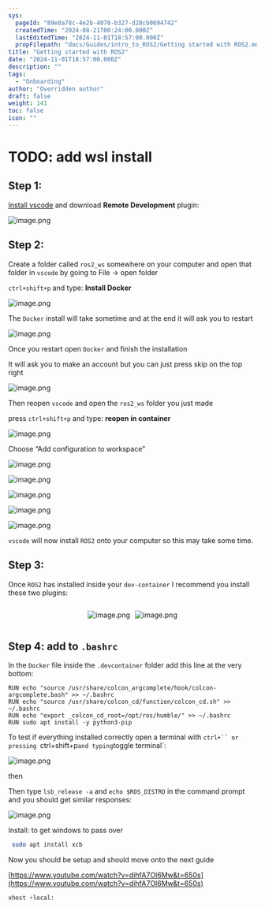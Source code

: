 ```yaml
---
sys:
  pageId: "89e0a78c-4e2b-4070-b327-d28cb0694742"
  createdTime: "2024-08-21T00:24:00.000Z"
  lastEditedTime: "2024-11-01T18:57:00.000Z"
  propFilepath: "docs/Guides/intro_to_ROS2/Getting started with ROS2.md"
title: "Getting started with ROS2"
date: "2024-11-01T18:57:00.000Z"
description: ""
tags:
  - "Onboarding"
author: "Overridden author"
draft: false
weight: 141
toc: false
icon: ""
---
```


# TODO: add wsl install

## Step 1:

[Install vscode](https://code.visualstudio.com/download) and download **Remote Development** plugin:

![image.png](https://prod-files-secure.s3.us-west-2.amazonaws.com/d518164a-d88e-44d1-a4ee-3adb3bd8bce0/efb52993-1881-4a40-b95e-6f020334f022/image.png?X-Amz-Algorithm=AWS4-HMAC-SHA256&X-Amz-Content-Sha256=UNSIGNED-PAYLOAD&X-Amz-Credential=ASIAZI2LB466YV7DNDK4%2F20250426%2Fus-west-2%2Fs3%2Faws4_request&X-Amz-Date=20250426T021814Z&X-Amz-Expires=3600&X-Amz-Security-Token=IQoJb3JpZ2luX2VjEKL%2F%2F%2F%2F%2F%2F%2F%2F%2F%2FwEaCXVzLXdlc3QtMiJHMEUCIQDicqvb1EQgHBB5Ncmbt7JfbbOiKVXyC5f4D97%2FpH6GugIgNuqUQ%2Bag0tJOO3QqPMlgl47c08QdGh%2BFm1lRA1Uod4wq%2FwMIOxAAGgw2Mzc0MjMxODM4MDUiDLfSyebStmhU7Hz7LCrcA5%2FxJkrIMojc8zs7kDFmPJn8CZY84o%2B6o%2BXyyoAV0l9vfqoKYNrcFsH9PaWV5K1dnXmBQk0RINturKJyA%2FMpPeKvv5H2sXeGuwCpZXltdTXlhHA5pNHK3CmqlzhWYv7a%2BSyWgujIHo9UhQP5vRD1C8jbJiaKMjQ%2BFa4HUAWp2oRxP3HiC5dx%2BmQ2bCR1fsVhVVgNRZjE0FkxR0ymCpjZodyJl0eIEsa0ElvwFlM95LY2EbGBiwqc8OV8um59nYOM0XTOd1aHruDDYhlegaec5Npb8qSt2DI2McvSZG7lgeJXpvFWiulO4DGs1OzFMr0dcsGpwbINSbEqc7p4z5i1O0wNwyueZXqdN85Dj9eEG%2Fi1mdaHhx8ISHbuXTRFXpWx5Br6n9QI8qnwNUmrCOGcrWhKOQmxIh3yaU7llbc5grfk3fYbn%2FzmTEpLKefoQvyOUx0dHQ2dPsUBK3yHRnusEUoGfyJDtJZhSXIjWZnPeNam7U4E2KkE2yEf5JMWhxdt%2Fd%2BCmGc8sSsEPDTsQv56fOSFFj0cMK0aKUaAmpM3GMB6tbihxgQFFlin05FEENj9UBBmoVOoMHFrF3ftnt%2BhMIHGQscaJbUROrr4EN3fdYBumHul1D8VxUU5grubMPrzsMAGOqUB6QIy5LMUst4fdqDbyIEbw7A64SBeWBfGQxXiX6Wezp0Y7UiFrer3hBgCvHGZyYyYmWeiECBGnwORZ7HsGBhMUGJM0lmpssmCQ1xhHBYu%2FHQub5sWVYAe1DEC6DDh6ijutrLN0vBlru%2BqdkPU6FI4HOafx%2BHuxndneXKklvUYGlGavfsb7dt8Tf67rpzv72rIWxLDOV6jmahbPDNN%2BJvVAi8kOrdR&X-Amz-Signature=d5a5a8a780f3003a0879cc7a26e06bd59422976e6a47b0e6cda913eb2b02f13b&X-Amz-SignedHeaders=host&x-id=GetObject)

## Step 2:

Create a folder called `ros2_ws` somewhere on your computer and open that folder in `vscode` by going to File → open folder 

`ctrl+shift+p` and type: **Install Docker**

![image.png](https://prod-files-secure.s3.us-west-2.amazonaws.com/d518164a-d88e-44d1-a4ee-3adb3bd8bce0/2269dc0e-1cd5-47ff-bceb-c04ad9b2eab0/image.png?X-Amz-Algorithm=AWS4-HMAC-SHA256&X-Amz-Content-Sha256=UNSIGNED-PAYLOAD&X-Amz-Credential=ASIAZI2LB466YV7DNDK4%2F20250426%2Fus-west-2%2Fs3%2Faws4_request&X-Amz-Date=20250426T021814Z&X-Amz-Expires=3600&X-Amz-Security-Token=IQoJb3JpZ2luX2VjEKL%2F%2F%2F%2F%2F%2F%2F%2F%2F%2FwEaCXVzLXdlc3QtMiJHMEUCIQDicqvb1EQgHBB5Ncmbt7JfbbOiKVXyC5f4D97%2FpH6GugIgNuqUQ%2Bag0tJOO3QqPMlgl47c08QdGh%2BFm1lRA1Uod4wq%2FwMIOxAAGgw2Mzc0MjMxODM4MDUiDLfSyebStmhU7Hz7LCrcA5%2FxJkrIMojc8zs7kDFmPJn8CZY84o%2B6o%2BXyyoAV0l9vfqoKYNrcFsH9PaWV5K1dnXmBQk0RINturKJyA%2FMpPeKvv5H2sXeGuwCpZXltdTXlhHA5pNHK3CmqlzhWYv7a%2BSyWgujIHo9UhQP5vRD1C8jbJiaKMjQ%2BFa4HUAWp2oRxP3HiC5dx%2BmQ2bCR1fsVhVVgNRZjE0FkxR0ymCpjZodyJl0eIEsa0ElvwFlM95LY2EbGBiwqc8OV8um59nYOM0XTOd1aHruDDYhlegaec5Npb8qSt2DI2McvSZG7lgeJXpvFWiulO4DGs1OzFMr0dcsGpwbINSbEqc7p4z5i1O0wNwyueZXqdN85Dj9eEG%2Fi1mdaHhx8ISHbuXTRFXpWx5Br6n9QI8qnwNUmrCOGcrWhKOQmxIh3yaU7llbc5grfk3fYbn%2FzmTEpLKefoQvyOUx0dHQ2dPsUBK3yHRnusEUoGfyJDtJZhSXIjWZnPeNam7U4E2KkE2yEf5JMWhxdt%2Fd%2BCmGc8sSsEPDTsQv56fOSFFj0cMK0aKUaAmpM3GMB6tbihxgQFFlin05FEENj9UBBmoVOoMHFrF3ftnt%2BhMIHGQscaJbUROrr4EN3fdYBumHul1D8VxUU5grubMPrzsMAGOqUB6QIy5LMUst4fdqDbyIEbw7A64SBeWBfGQxXiX6Wezp0Y7UiFrer3hBgCvHGZyYyYmWeiECBGnwORZ7HsGBhMUGJM0lmpssmCQ1xhHBYu%2FHQub5sWVYAe1DEC6DDh6ijutrLN0vBlru%2BqdkPU6FI4HOafx%2BHuxndneXKklvUYGlGavfsb7dt8Tf67rpzv72rIWxLDOV6jmahbPDNN%2BJvVAi8kOrdR&X-Amz-Signature=18a97639f2e551f7209434cd9dac941a7f1715bbe44c1af1245beaf6ed04d545&X-Amz-SignedHeaders=host&x-id=GetObject)

The `Docker` install will take sometime and at the end it will ask you to restart

![image.png](https://prod-files-secure.s3.us-west-2.amazonaws.com/d518164a-d88e-44d1-a4ee-3adb3bd8bce0/ed233f78-be33-4b1f-b89c-9c346c0e961e/image.png?X-Amz-Algorithm=AWS4-HMAC-SHA256&X-Amz-Content-Sha256=UNSIGNED-PAYLOAD&X-Amz-Credential=ASIAZI2LB466YV7DNDK4%2F20250426%2Fus-west-2%2Fs3%2Faws4_request&X-Amz-Date=20250426T021814Z&X-Amz-Expires=3600&X-Amz-Security-Token=IQoJb3JpZ2luX2VjEKL%2F%2F%2F%2F%2F%2F%2F%2F%2F%2FwEaCXVzLXdlc3QtMiJHMEUCIQDicqvb1EQgHBB5Ncmbt7JfbbOiKVXyC5f4D97%2FpH6GugIgNuqUQ%2Bag0tJOO3QqPMlgl47c08QdGh%2BFm1lRA1Uod4wq%2FwMIOxAAGgw2Mzc0MjMxODM4MDUiDLfSyebStmhU7Hz7LCrcA5%2FxJkrIMojc8zs7kDFmPJn8CZY84o%2B6o%2BXyyoAV0l9vfqoKYNrcFsH9PaWV5K1dnXmBQk0RINturKJyA%2FMpPeKvv5H2sXeGuwCpZXltdTXlhHA5pNHK3CmqlzhWYv7a%2BSyWgujIHo9UhQP5vRD1C8jbJiaKMjQ%2BFa4HUAWp2oRxP3HiC5dx%2BmQ2bCR1fsVhVVgNRZjE0FkxR0ymCpjZodyJl0eIEsa0ElvwFlM95LY2EbGBiwqc8OV8um59nYOM0XTOd1aHruDDYhlegaec5Npb8qSt2DI2McvSZG7lgeJXpvFWiulO4DGs1OzFMr0dcsGpwbINSbEqc7p4z5i1O0wNwyueZXqdN85Dj9eEG%2Fi1mdaHhx8ISHbuXTRFXpWx5Br6n9QI8qnwNUmrCOGcrWhKOQmxIh3yaU7llbc5grfk3fYbn%2FzmTEpLKefoQvyOUx0dHQ2dPsUBK3yHRnusEUoGfyJDtJZhSXIjWZnPeNam7U4E2KkE2yEf5JMWhxdt%2Fd%2BCmGc8sSsEPDTsQv56fOSFFj0cMK0aKUaAmpM3GMB6tbihxgQFFlin05FEENj9UBBmoVOoMHFrF3ftnt%2BhMIHGQscaJbUROrr4EN3fdYBumHul1D8VxUU5grubMPrzsMAGOqUB6QIy5LMUst4fdqDbyIEbw7A64SBeWBfGQxXiX6Wezp0Y7UiFrer3hBgCvHGZyYyYmWeiECBGnwORZ7HsGBhMUGJM0lmpssmCQ1xhHBYu%2FHQub5sWVYAe1DEC6DDh6ijutrLN0vBlru%2BqdkPU6FI4HOafx%2BHuxndneXKklvUYGlGavfsb7dt8Tf67rpzv72rIWxLDOV6jmahbPDNN%2BJvVAi8kOrdR&X-Amz-Signature=ba1b43b6494eccac4140d269086c2f3364927ff759380ca6b6f73a9881d6cc83&X-Amz-SignedHeaders=host&x-id=GetObject)

Once you restart open `Docker` and finish the installation

It will ask you to make an account but you can just press skip on the top right

![image.png](https://prod-files-secure.s3.us-west-2.amazonaws.com/d518164a-d88e-44d1-a4ee-3adb3bd8bce0/21010ad9-1659-4fd9-9f59-9932a09b2a3d/image.png?X-Amz-Algorithm=AWS4-HMAC-SHA256&X-Amz-Content-Sha256=UNSIGNED-PAYLOAD&X-Amz-Credential=ASIAZI2LB466YV7DNDK4%2F20250426%2Fus-west-2%2Fs3%2Faws4_request&X-Amz-Date=20250426T021814Z&X-Amz-Expires=3600&X-Amz-Security-Token=IQoJb3JpZ2luX2VjEKL%2F%2F%2F%2F%2F%2F%2F%2F%2F%2FwEaCXVzLXdlc3QtMiJHMEUCIQDicqvb1EQgHBB5Ncmbt7JfbbOiKVXyC5f4D97%2FpH6GugIgNuqUQ%2Bag0tJOO3QqPMlgl47c08QdGh%2BFm1lRA1Uod4wq%2FwMIOxAAGgw2Mzc0MjMxODM4MDUiDLfSyebStmhU7Hz7LCrcA5%2FxJkrIMojc8zs7kDFmPJn8CZY84o%2B6o%2BXyyoAV0l9vfqoKYNrcFsH9PaWV5K1dnXmBQk0RINturKJyA%2FMpPeKvv5H2sXeGuwCpZXltdTXlhHA5pNHK3CmqlzhWYv7a%2BSyWgujIHo9UhQP5vRD1C8jbJiaKMjQ%2BFa4HUAWp2oRxP3HiC5dx%2BmQ2bCR1fsVhVVgNRZjE0FkxR0ymCpjZodyJl0eIEsa0ElvwFlM95LY2EbGBiwqc8OV8um59nYOM0XTOd1aHruDDYhlegaec5Npb8qSt2DI2McvSZG7lgeJXpvFWiulO4DGs1OzFMr0dcsGpwbINSbEqc7p4z5i1O0wNwyueZXqdN85Dj9eEG%2Fi1mdaHhx8ISHbuXTRFXpWx5Br6n9QI8qnwNUmrCOGcrWhKOQmxIh3yaU7llbc5grfk3fYbn%2FzmTEpLKefoQvyOUx0dHQ2dPsUBK3yHRnusEUoGfyJDtJZhSXIjWZnPeNam7U4E2KkE2yEf5JMWhxdt%2Fd%2BCmGc8sSsEPDTsQv56fOSFFj0cMK0aKUaAmpM3GMB6tbihxgQFFlin05FEENj9UBBmoVOoMHFrF3ftnt%2BhMIHGQscaJbUROrr4EN3fdYBumHul1D8VxUU5grubMPrzsMAGOqUB6QIy5LMUst4fdqDbyIEbw7A64SBeWBfGQxXiX6Wezp0Y7UiFrer3hBgCvHGZyYyYmWeiECBGnwORZ7HsGBhMUGJM0lmpssmCQ1xhHBYu%2FHQub5sWVYAe1DEC6DDh6ijutrLN0vBlru%2BqdkPU6FI4HOafx%2BHuxndneXKklvUYGlGavfsb7dt8Tf67rpzv72rIWxLDOV6jmahbPDNN%2BJvVAi8kOrdR&X-Amz-Signature=193d5782066839b6382bf7f25ec16f552d6eed3e0e231f05e80071093c38f746&X-Amz-SignedHeaders=host&x-id=GetObject)

Then reopen `vscode` and open the `ros2_ws` folder you just made

press `ctrl+shift+p` and type: **reopen in container**

![image.png](https://prod-files-secure.s3.us-west-2.amazonaws.com/d518164a-d88e-44d1-a4ee-3adb3bd8bce0/4e93b8c2-41ad-488c-8095-c74205196118/image.png?X-Amz-Algorithm=AWS4-HMAC-SHA256&X-Amz-Content-Sha256=UNSIGNED-PAYLOAD&X-Amz-Credential=ASIAZI2LB466YV7DNDK4%2F20250426%2Fus-west-2%2Fs3%2Faws4_request&X-Amz-Date=20250426T021814Z&X-Amz-Expires=3600&X-Amz-Security-Token=IQoJb3JpZ2luX2VjEKL%2F%2F%2F%2F%2F%2F%2F%2F%2F%2FwEaCXVzLXdlc3QtMiJHMEUCIQDicqvb1EQgHBB5Ncmbt7JfbbOiKVXyC5f4D97%2FpH6GugIgNuqUQ%2Bag0tJOO3QqPMlgl47c08QdGh%2BFm1lRA1Uod4wq%2FwMIOxAAGgw2Mzc0MjMxODM4MDUiDLfSyebStmhU7Hz7LCrcA5%2FxJkrIMojc8zs7kDFmPJn8CZY84o%2B6o%2BXyyoAV0l9vfqoKYNrcFsH9PaWV5K1dnXmBQk0RINturKJyA%2FMpPeKvv5H2sXeGuwCpZXltdTXlhHA5pNHK3CmqlzhWYv7a%2BSyWgujIHo9UhQP5vRD1C8jbJiaKMjQ%2BFa4HUAWp2oRxP3HiC5dx%2BmQ2bCR1fsVhVVgNRZjE0FkxR0ymCpjZodyJl0eIEsa0ElvwFlM95LY2EbGBiwqc8OV8um59nYOM0XTOd1aHruDDYhlegaec5Npb8qSt2DI2McvSZG7lgeJXpvFWiulO4DGs1OzFMr0dcsGpwbINSbEqc7p4z5i1O0wNwyueZXqdN85Dj9eEG%2Fi1mdaHhx8ISHbuXTRFXpWx5Br6n9QI8qnwNUmrCOGcrWhKOQmxIh3yaU7llbc5grfk3fYbn%2FzmTEpLKefoQvyOUx0dHQ2dPsUBK3yHRnusEUoGfyJDtJZhSXIjWZnPeNam7U4E2KkE2yEf5JMWhxdt%2Fd%2BCmGc8sSsEPDTsQv56fOSFFj0cMK0aKUaAmpM3GMB6tbihxgQFFlin05FEENj9UBBmoVOoMHFrF3ftnt%2BhMIHGQscaJbUROrr4EN3fdYBumHul1D8VxUU5grubMPrzsMAGOqUB6QIy5LMUst4fdqDbyIEbw7A64SBeWBfGQxXiX6Wezp0Y7UiFrer3hBgCvHGZyYyYmWeiECBGnwORZ7HsGBhMUGJM0lmpssmCQ1xhHBYu%2FHQub5sWVYAe1DEC6DDh6ijutrLN0vBlru%2BqdkPU6FI4HOafx%2BHuxndneXKklvUYGlGavfsb7dt8Tf67rpzv72rIWxLDOV6jmahbPDNN%2BJvVAi8kOrdR&X-Amz-Signature=340a16c9b73daba6e541d908ea0172d4b51573d8730036d9582f3daca06aaf07&X-Amz-SignedHeaders=host&x-id=GetObject)

Choose “Add configuration to workspace”

![image.png](https://prod-files-secure.s3.us-west-2.amazonaws.com/d518164a-d88e-44d1-a4ee-3adb3bd8bce0/9560b282-5060-4989-ba37-97e7b2c22476/image.png?X-Amz-Algorithm=AWS4-HMAC-SHA256&X-Amz-Content-Sha256=UNSIGNED-PAYLOAD&X-Amz-Credential=ASIAZI2LB466YV7DNDK4%2F20250426%2Fus-west-2%2Fs3%2Faws4_request&X-Amz-Date=20250426T021814Z&X-Amz-Expires=3600&X-Amz-Security-Token=IQoJb3JpZ2luX2VjEKL%2F%2F%2F%2F%2F%2F%2F%2F%2F%2FwEaCXVzLXdlc3QtMiJHMEUCIQDicqvb1EQgHBB5Ncmbt7JfbbOiKVXyC5f4D97%2FpH6GugIgNuqUQ%2Bag0tJOO3QqPMlgl47c08QdGh%2BFm1lRA1Uod4wq%2FwMIOxAAGgw2Mzc0MjMxODM4MDUiDLfSyebStmhU7Hz7LCrcA5%2FxJkrIMojc8zs7kDFmPJn8CZY84o%2B6o%2BXyyoAV0l9vfqoKYNrcFsH9PaWV5K1dnXmBQk0RINturKJyA%2FMpPeKvv5H2sXeGuwCpZXltdTXlhHA5pNHK3CmqlzhWYv7a%2BSyWgujIHo9UhQP5vRD1C8jbJiaKMjQ%2BFa4HUAWp2oRxP3HiC5dx%2BmQ2bCR1fsVhVVgNRZjE0FkxR0ymCpjZodyJl0eIEsa0ElvwFlM95LY2EbGBiwqc8OV8um59nYOM0XTOd1aHruDDYhlegaec5Npb8qSt2DI2McvSZG7lgeJXpvFWiulO4DGs1OzFMr0dcsGpwbINSbEqc7p4z5i1O0wNwyueZXqdN85Dj9eEG%2Fi1mdaHhx8ISHbuXTRFXpWx5Br6n9QI8qnwNUmrCOGcrWhKOQmxIh3yaU7llbc5grfk3fYbn%2FzmTEpLKefoQvyOUx0dHQ2dPsUBK3yHRnusEUoGfyJDtJZhSXIjWZnPeNam7U4E2KkE2yEf5JMWhxdt%2Fd%2BCmGc8sSsEPDTsQv56fOSFFj0cMK0aKUaAmpM3GMB6tbihxgQFFlin05FEENj9UBBmoVOoMHFrF3ftnt%2BhMIHGQscaJbUROrr4EN3fdYBumHul1D8VxUU5grubMPrzsMAGOqUB6QIy5LMUst4fdqDbyIEbw7A64SBeWBfGQxXiX6Wezp0Y7UiFrer3hBgCvHGZyYyYmWeiECBGnwORZ7HsGBhMUGJM0lmpssmCQ1xhHBYu%2FHQub5sWVYAe1DEC6DDh6ijutrLN0vBlru%2BqdkPU6FI4HOafx%2BHuxndneXKklvUYGlGavfsb7dt8Tf67rpzv72rIWxLDOV6jmahbPDNN%2BJvVAi8kOrdR&X-Amz-Signature=83e16772fdf03c2dbdcbe168283defebec8ef435574613635969eaa1236e9413&X-Amz-SignedHeaders=host&x-id=GetObject)

![image.png](https://prod-files-secure.s3.us-west-2.amazonaws.com/d518164a-d88e-44d1-a4ee-3adb3bd8bce0/2ee63f81-886b-48e8-a553-dc6e5eac99e4/image.png?X-Amz-Algorithm=AWS4-HMAC-SHA256&X-Amz-Content-Sha256=UNSIGNED-PAYLOAD&X-Amz-Credential=ASIAZI2LB466YV7DNDK4%2F20250426%2Fus-west-2%2Fs3%2Faws4_request&X-Amz-Date=20250426T021814Z&X-Amz-Expires=3600&X-Amz-Security-Token=IQoJb3JpZ2luX2VjEKL%2F%2F%2F%2F%2F%2F%2F%2F%2F%2FwEaCXVzLXdlc3QtMiJHMEUCIQDicqvb1EQgHBB5Ncmbt7JfbbOiKVXyC5f4D97%2FpH6GugIgNuqUQ%2Bag0tJOO3QqPMlgl47c08QdGh%2BFm1lRA1Uod4wq%2FwMIOxAAGgw2Mzc0MjMxODM4MDUiDLfSyebStmhU7Hz7LCrcA5%2FxJkrIMojc8zs7kDFmPJn8CZY84o%2B6o%2BXyyoAV0l9vfqoKYNrcFsH9PaWV5K1dnXmBQk0RINturKJyA%2FMpPeKvv5H2sXeGuwCpZXltdTXlhHA5pNHK3CmqlzhWYv7a%2BSyWgujIHo9UhQP5vRD1C8jbJiaKMjQ%2BFa4HUAWp2oRxP3HiC5dx%2BmQ2bCR1fsVhVVgNRZjE0FkxR0ymCpjZodyJl0eIEsa0ElvwFlM95LY2EbGBiwqc8OV8um59nYOM0XTOd1aHruDDYhlegaec5Npb8qSt2DI2McvSZG7lgeJXpvFWiulO4DGs1OzFMr0dcsGpwbINSbEqc7p4z5i1O0wNwyueZXqdN85Dj9eEG%2Fi1mdaHhx8ISHbuXTRFXpWx5Br6n9QI8qnwNUmrCOGcrWhKOQmxIh3yaU7llbc5grfk3fYbn%2FzmTEpLKefoQvyOUx0dHQ2dPsUBK3yHRnusEUoGfyJDtJZhSXIjWZnPeNam7U4E2KkE2yEf5JMWhxdt%2Fd%2BCmGc8sSsEPDTsQv56fOSFFj0cMK0aKUaAmpM3GMB6tbihxgQFFlin05FEENj9UBBmoVOoMHFrF3ftnt%2BhMIHGQscaJbUROrr4EN3fdYBumHul1D8VxUU5grubMPrzsMAGOqUB6QIy5LMUst4fdqDbyIEbw7A64SBeWBfGQxXiX6Wezp0Y7UiFrer3hBgCvHGZyYyYmWeiECBGnwORZ7HsGBhMUGJM0lmpssmCQ1xhHBYu%2FHQub5sWVYAe1DEC6DDh6ijutrLN0vBlru%2BqdkPU6FI4HOafx%2BHuxndneXKklvUYGlGavfsb7dt8Tf67rpzv72rIWxLDOV6jmahbPDNN%2BJvVAi8kOrdR&X-Amz-Signature=ed9b860249d7adf8cd017df9e01838a88e4d8042ace3a6c8d3993dfd0ccc2356&X-Amz-SignedHeaders=host&x-id=GetObject)

![image.png](https://prod-files-secure.s3.us-west-2.amazonaws.com/d518164a-d88e-44d1-a4ee-3adb3bd8bce0/ae1580b2-b048-407e-aed9-b584224a7a04/image.png?X-Amz-Algorithm=AWS4-HMAC-SHA256&X-Amz-Content-Sha256=UNSIGNED-PAYLOAD&X-Amz-Credential=ASIAZI2LB466YV7DNDK4%2F20250426%2Fus-west-2%2Fs3%2Faws4_request&X-Amz-Date=20250426T021814Z&X-Amz-Expires=3600&X-Amz-Security-Token=IQoJb3JpZ2luX2VjEKL%2F%2F%2F%2F%2F%2F%2F%2F%2F%2FwEaCXVzLXdlc3QtMiJHMEUCIQDicqvb1EQgHBB5Ncmbt7JfbbOiKVXyC5f4D97%2FpH6GugIgNuqUQ%2Bag0tJOO3QqPMlgl47c08QdGh%2BFm1lRA1Uod4wq%2FwMIOxAAGgw2Mzc0MjMxODM4MDUiDLfSyebStmhU7Hz7LCrcA5%2FxJkrIMojc8zs7kDFmPJn8CZY84o%2B6o%2BXyyoAV0l9vfqoKYNrcFsH9PaWV5K1dnXmBQk0RINturKJyA%2FMpPeKvv5H2sXeGuwCpZXltdTXlhHA5pNHK3CmqlzhWYv7a%2BSyWgujIHo9UhQP5vRD1C8jbJiaKMjQ%2BFa4HUAWp2oRxP3HiC5dx%2BmQ2bCR1fsVhVVgNRZjE0FkxR0ymCpjZodyJl0eIEsa0ElvwFlM95LY2EbGBiwqc8OV8um59nYOM0XTOd1aHruDDYhlegaec5Npb8qSt2DI2McvSZG7lgeJXpvFWiulO4DGs1OzFMr0dcsGpwbINSbEqc7p4z5i1O0wNwyueZXqdN85Dj9eEG%2Fi1mdaHhx8ISHbuXTRFXpWx5Br6n9QI8qnwNUmrCOGcrWhKOQmxIh3yaU7llbc5grfk3fYbn%2FzmTEpLKefoQvyOUx0dHQ2dPsUBK3yHRnusEUoGfyJDtJZhSXIjWZnPeNam7U4E2KkE2yEf5JMWhxdt%2Fd%2BCmGc8sSsEPDTsQv56fOSFFj0cMK0aKUaAmpM3GMB6tbihxgQFFlin05FEENj9UBBmoVOoMHFrF3ftnt%2BhMIHGQscaJbUROrr4EN3fdYBumHul1D8VxUU5grubMPrzsMAGOqUB6QIy5LMUst4fdqDbyIEbw7A64SBeWBfGQxXiX6Wezp0Y7UiFrer3hBgCvHGZyYyYmWeiECBGnwORZ7HsGBhMUGJM0lmpssmCQ1xhHBYu%2FHQub5sWVYAe1DEC6DDh6ijutrLN0vBlru%2BqdkPU6FI4HOafx%2BHuxndneXKklvUYGlGavfsb7dt8Tf67rpzv72rIWxLDOV6jmahbPDNN%2BJvVAi8kOrdR&X-Amz-Signature=170b0964d43b19b075d974f92a384fc4a3ea844a2266680ab3fa2d87e6968efd&X-Amz-SignedHeaders=host&x-id=GetObject)

![image.png](https://prod-files-secure.s3.us-west-2.amazonaws.com/d518164a-d88e-44d1-a4ee-3adb3bd8bce0/53255b28-f75e-430f-b9e3-c0ac8577e42b/image.png?X-Amz-Algorithm=AWS4-HMAC-SHA256&X-Amz-Content-Sha256=UNSIGNED-PAYLOAD&X-Amz-Credential=ASIAZI2LB466YV7DNDK4%2F20250426%2Fus-west-2%2Fs3%2Faws4_request&X-Amz-Date=20250426T021814Z&X-Amz-Expires=3600&X-Amz-Security-Token=IQoJb3JpZ2luX2VjEKL%2F%2F%2F%2F%2F%2F%2F%2F%2F%2FwEaCXVzLXdlc3QtMiJHMEUCIQDicqvb1EQgHBB5Ncmbt7JfbbOiKVXyC5f4D97%2FpH6GugIgNuqUQ%2Bag0tJOO3QqPMlgl47c08QdGh%2BFm1lRA1Uod4wq%2FwMIOxAAGgw2Mzc0MjMxODM4MDUiDLfSyebStmhU7Hz7LCrcA5%2FxJkrIMojc8zs7kDFmPJn8CZY84o%2B6o%2BXyyoAV0l9vfqoKYNrcFsH9PaWV5K1dnXmBQk0RINturKJyA%2FMpPeKvv5H2sXeGuwCpZXltdTXlhHA5pNHK3CmqlzhWYv7a%2BSyWgujIHo9UhQP5vRD1C8jbJiaKMjQ%2BFa4HUAWp2oRxP3HiC5dx%2BmQ2bCR1fsVhVVgNRZjE0FkxR0ymCpjZodyJl0eIEsa0ElvwFlM95LY2EbGBiwqc8OV8um59nYOM0XTOd1aHruDDYhlegaec5Npb8qSt2DI2McvSZG7lgeJXpvFWiulO4DGs1OzFMr0dcsGpwbINSbEqc7p4z5i1O0wNwyueZXqdN85Dj9eEG%2Fi1mdaHhx8ISHbuXTRFXpWx5Br6n9QI8qnwNUmrCOGcrWhKOQmxIh3yaU7llbc5grfk3fYbn%2FzmTEpLKefoQvyOUx0dHQ2dPsUBK3yHRnusEUoGfyJDtJZhSXIjWZnPeNam7U4E2KkE2yEf5JMWhxdt%2Fd%2BCmGc8sSsEPDTsQv56fOSFFj0cMK0aKUaAmpM3GMB6tbihxgQFFlin05FEENj9UBBmoVOoMHFrF3ftnt%2BhMIHGQscaJbUROrr4EN3fdYBumHul1D8VxUU5grubMPrzsMAGOqUB6QIy5LMUst4fdqDbyIEbw7A64SBeWBfGQxXiX6Wezp0Y7UiFrer3hBgCvHGZyYyYmWeiECBGnwORZ7HsGBhMUGJM0lmpssmCQ1xhHBYu%2FHQub5sWVYAe1DEC6DDh6ijutrLN0vBlru%2BqdkPU6FI4HOafx%2BHuxndneXKklvUYGlGavfsb7dt8Tf67rpzv72rIWxLDOV6jmahbPDNN%2BJvVAi8kOrdR&X-Amz-Signature=52dc680522076cdee66023d40160970a18ecd1f363c941d010402b2ff16d8f3f&X-Amz-SignedHeaders=host&x-id=GetObject)

![image.png](https://prod-files-secure.s3.us-west-2.amazonaws.com/d518164a-d88e-44d1-a4ee-3adb3bd8bce0/7c562767-5af9-4ffb-97d1-327bcdf4ee00/image.png?X-Amz-Algorithm=AWS4-HMAC-SHA256&X-Amz-Content-Sha256=UNSIGNED-PAYLOAD&X-Amz-Credential=ASIAZI2LB466YV7DNDK4%2F20250426%2Fus-west-2%2Fs3%2Faws4_request&X-Amz-Date=20250426T021814Z&X-Amz-Expires=3600&X-Amz-Security-Token=IQoJb3JpZ2luX2VjEKL%2F%2F%2F%2F%2F%2F%2F%2F%2F%2FwEaCXVzLXdlc3QtMiJHMEUCIQDicqvb1EQgHBB5Ncmbt7JfbbOiKVXyC5f4D97%2FpH6GugIgNuqUQ%2Bag0tJOO3QqPMlgl47c08QdGh%2BFm1lRA1Uod4wq%2FwMIOxAAGgw2Mzc0MjMxODM4MDUiDLfSyebStmhU7Hz7LCrcA5%2FxJkrIMojc8zs7kDFmPJn8CZY84o%2B6o%2BXyyoAV0l9vfqoKYNrcFsH9PaWV5K1dnXmBQk0RINturKJyA%2FMpPeKvv5H2sXeGuwCpZXltdTXlhHA5pNHK3CmqlzhWYv7a%2BSyWgujIHo9UhQP5vRD1C8jbJiaKMjQ%2BFa4HUAWp2oRxP3HiC5dx%2BmQ2bCR1fsVhVVgNRZjE0FkxR0ymCpjZodyJl0eIEsa0ElvwFlM95LY2EbGBiwqc8OV8um59nYOM0XTOd1aHruDDYhlegaec5Npb8qSt2DI2McvSZG7lgeJXpvFWiulO4DGs1OzFMr0dcsGpwbINSbEqc7p4z5i1O0wNwyueZXqdN85Dj9eEG%2Fi1mdaHhx8ISHbuXTRFXpWx5Br6n9QI8qnwNUmrCOGcrWhKOQmxIh3yaU7llbc5grfk3fYbn%2FzmTEpLKefoQvyOUx0dHQ2dPsUBK3yHRnusEUoGfyJDtJZhSXIjWZnPeNam7U4E2KkE2yEf5JMWhxdt%2Fd%2BCmGc8sSsEPDTsQv56fOSFFj0cMK0aKUaAmpM3GMB6tbihxgQFFlin05FEENj9UBBmoVOoMHFrF3ftnt%2BhMIHGQscaJbUROrr4EN3fdYBumHul1D8VxUU5grubMPrzsMAGOqUB6QIy5LMUst4fdqDbyIEbw7A64SBeWBfGQxXiX6Wezp0Y7UiFrer3hBgCvHGZyYyYmWeiECBGnwORZ7HsGBhMUGJM0lmpssmCQ1xhHBYu%2FHQub5sWVYAe1DEC6DDh6ijutrLN0vBlru%2BqdkPU6FI4HOafx%2BHuxndneXKklvUYGlGavfsb7dt8Tf67rpzv72rIWxLDOV6jmahbPDNN%2BJvVAi8kOrdR&X-Amz-Signature=14b1235ac20617c2f96dc2e3f10a310f250daeba9e8ce80b90ea155be9bcfa9e&X-Amz-SignedHeaders=host&x-id=GetObject)

`vscode` will now install `ROS2` onto your computer so this may take some time.

## Step 3:

Once `ROS2` has installed inside your `dev-container` I recommend you install these two plugins:

<div style="display: flex;flex-direction: row; column-gap:10px; max-width: 630px;justify-content: center;">
<div>

![image.png](https://prod-files-secure.s3.us-west-2.amazonaws.com/d518164a-d88e-44d1-a4ee-3adb3bd8bce0/3fc3d550-5a54-4ba1-ba6b-faa01cdb7369/image.png?X-Amz-Algorithm=AWS4-HMAC-SHA256&X-Amz-Content-Sha256=UNSIGNED-PAYLOAD&X-Amz-Credential=ASIAZI2LB466UNTNGZ5B%2F20250426%2Fus-west-2%2Fs3%2Faws4_request&X-Amz-Date=20250426T021816Z&X-Amz-Expires=3600&X-Amz-Security-Token=IQoJb3JpZ2luX2VjEKL%2F%2F%2F%2F%2F%2F%2F%2F%2F%2FwEaCXVzLXdlc3QtMiJGMEQCIHJn3LjFgSl7H%2FsJz6r2hHcRNdiHm8gkuUYN7ChCVYbKAiAFk2jUUqG79%2FypFczRY3%2F1qKXSmU82BwbIFtihnXWfxSr%2FAwg7EAAaDDYzNzQyMzE4MzgwNSIMjMdJXYDQcSEwuituKtwDaPuEeDdZiBei%2Fjpr97akU3%2FZjWiMuEE1k5Lh2ImnXXjqd2rWahMiJJQW8rbnNTJvump7aCRnh5fxGxhNJ411Tg%2BOB0ZJ%2B87UejtxbJ3bZaB7UTlBOOsyLFqz9MqY2Ill9SA4nELiMFrxdpR0Su65ay188Nqgu8MlpB9z5gc3sHAemLiTCqO7GsR%2BQ8quSWr5b6hfPCcSdTjOgxXzSYrwEqThygukRzl%2FXF5ZaiWj7POcJafeY%2FHRB25DbqSI8M7OgWwzmce3i5xkpsXAdF2aJ%2Fwl5gTzABlbOw5ROVyQmWopLC1TE%2Fw8KA8%2BOIy7ld1pG4LyMqznaV086HTUBoaKpHhIjHLK%2F3yyHeP6nrcIbpYIUGO4mJ81%2BUkXOFzngQ3FCXOl0z8Uia8n0nN6z9MxPgLMDjAbrTEApiCCLMXm5SfXfJw16z7vE6HPYz1L%2F8j33Jw6%2B44cW2tyL6SboaY29RzDXPPEHbSc%2BFQlbTnrykpxH0bPJWB19g8JQDzfvSzbfPjx8FxtnYYm49FvNB3RFSjRKAmw7brBuRWtbzxkXDWg4qxeTdx4THa5ftibSbPdqWUEzfSdnOkxVheNM4QTvYa80jZzaZH%2FcCevJqEgh3TxQI0xgN%2FSw9AKIPwwpvSwwAY6pgE2naYkw0N2N%2BDiKJZzXSM3d5d6ffyE%2BoeOEfAWKHvizjMhpMforEgQPja9RWjwq%2FlWY6X8dZivFFBDsqntGyzIq1rRSBM3BW21NX1pB4kDAZub5neS7uafXY2Lr0962VF7yDG7zVolUIPkXZy5kk24dSmQsT50TOf3qKPzng2D0e%2FfxF3UKdkwdR8JoSZ9TRi6Xq1qjY93Hmo0KFVTs%2FqAAuv%2FdiGE&X-Amz-Signature=2264240f5e317a196dcfa6b405d79cff26faeafd28bb65078bcd0b255f89ec4f&X-Amz-SignedHeaders=host&x-id=GetObject)

</div>
<div>

![image.png](https://prod-files-secure.s3.us-west-2.amazonaws.com/d518164a-d88e-44d1-a4ee-3adb3bd8bce0/d994cc66-13c2-4093-a5a3-f84cf4601a82/image.png?X-Amz-Algorithm=AWS4-HMAC-SHA256&X-Amz-Content-Sha256=UNSIGNED-PAYLOAD&X-Amz-Credential=ASIAZI2LB4664IVB2YOV%2F20250426%2Fus-west-2%2Fs3%2Faws4_request&X-Amz-Date=20250426T021817Z&X-Amz-Expires=3600&X-Amz-Security-Token=IQoJb3JpZ2luX2VjEKL%2F%2F%2F%2F%2F%2F%2F%2F%2F%2FwEaCXVzLXdlc3QtMiJHMEUCIQDYE1Rtw5s5cn9okx0bBuTaIh82k9vcUoxkvlaRjpDL9gIgF8TUxDUy9rjeMfnlfs1Zrf4b3r06Vv3enp5SpQ4FCQkq%2FwMIOxAAGgw2Mzc0MjMxODM4MDUiDL1NAOImJRXqXvhYPSrcAw8jueHAnlrSaRR6XqZSSGkIZ0gv5WEEoFO11Y%2F66sffvRXaP1Hsa9kEVD80k8DinZ8DpVDYMOothE%2BhrBeAuUpcFQAt0KqHutPZ%2BaXUQvXEBd9KTntUPDKunLv9I2PIwo%2B4QZinJfqptGiNQpiQLNQyzVQP8RcilhUwKGQFMbwZcK2qYSsPfAAGyBtqjUsmriVR5g0WZUcRUW0TL9Zm55hEsOXA3FFeX6GhqkDyeL%2BRq0zdbz1b3KxEjpzKFbsjTOTFBeIhwcZafcD%2FiQ0EH3o4hg0rqbNnsxuOl3DA9iJaOwrxGtavurAFv6xIpJxQj6BybBDTGRXX%2FeBQkQTVBneTHqztfCxPQEdM7OmJ%2BIGcrxAGprhiQO%2FKBEqc3wQ3nxiJHyWqV1NSYPB5unZBA3t1wSw%2BukxumLpzYyjNpJJesS0RGsPQcrsM2jKMD2Hyc%2BLrGBp5Qd5JFejZkWjHX6g9MH%2Bhi4XbWcHsgfW0uV92tLFTi7Diq%2Bn4oZ984YiTCHzB8BHhkUkeamSljak3Ku7GmSoi2M1zxDvvCK71gngTOqLEiEdp%2FzZ1um4qTLfwD4TZciEc8jBdvdrAasM8Uo4MEROthOQuySVjsYO3JeVpDuoRV1y28RkjnRgLMOTzsMAGOqUBaoMDvdBQ3wvsCUjy4leys72G3WdSP0qath1vY7Y6OProX61R1zNlNL1YSO%2BGXK9FXYOJ94fs22TOXadf1vMpTZsizPftzJkcJejmSWDAx65YkCB%2Fon0yNMAKshIT4yOMgiO%2BPwAQ1qMqAc5tIaX55ag5Z7toehKF82iR%2Br6W5XUYEgS84L1r3BOy9zuumRh923XkLAS8ZXUGx5LTZt80CxGkYF4J&X-Amz-Signature=ed0c166c6b661cae3ea8d6712e4664b7ec16ce8ee21883a5cafde0c049ca63d2&X-Amz-SignedHeaders=host&x-id=GetObject)

</div>
</div>

## Step 4: add to `.bashrc`

In the `Docker` file inside the `.devcontainer` folder add this line at the very bottom: 

```docker
RUN echo "source /usr/share/colcon_argcomplete/hook/colcon-argcomplete.bash" >> ~/.bashrc
RUN echo "source /usr/share/colcon_cd/function/colcon_cd.sh" >> ~/.bashrc
RUN echo "export _colcon_cd_root=/opt/ros/humble/" >> ~/.bashrc
RUN sudo apt install -y python3-pip 
```

To test if everything installed correctly open a terminal with `ctrl+`` or pressing `ctrl+shift+p` and typing `toggle terminal`:

![image.png](https://prod-files-secure.s3.us-west-2.amazonaws.com/d518164a-d88e-44d1-a4ee-3adb3bd8bce0/6a4943d8-b04e-4c02-9a58-775f3384d1a5/image.png?X-Amz-Algorithm=AWS4-HMAC-SHA256&X-Amz-Content-Sha256=UNSIGNED-PAYLOAD&X-Amz-Credential=ASIAZI2LB466YV7DNDK4%2F20250426%2Fus-west-2%2Fs3%2Faws4_request&X-Amz-Date=20250426T021814Z&X-Amz-Expires=3600&X-Amz-Security-Token=IQoJb3JpZ2luX2VjEKL%2F%2F%2F%2F%2F%2F%2F%2F%2F%2FwEaCXVzLXdlc3QtMiJHMEUCIQDicqvb1EQgHBB5Ncmbt7JfbbOiKVXyC5f4D97%2FpH6GugIgNuqUQ%2Bag0tJOO3QqPMlgl47c08QdGh%2BFm1lRA1Uod4wq%2FwMIOxAAGgw2Mzc0MjMxODM4MDUiDLfSyebStmhU7Hz7LCrcA5%2FxJkrIMojc8zs7kDFmPJn8CZY84o%2B6o%2BXyyoAV0l9vfqoKYNrcFsH9PaWV5K1dnXmBQk0RINturKJyA%2FMpPeKvv5H2sXeGuwCpZXltdTXlhHA5pNHK3CmqlzhWYv7a%2BSyWgujIHo9UhQP5vRD1C8jbJiaKMjQ%2BFa4HUAWp2oRxP3HiC5dx%2BmQ2bCR1fsVhVVgNRZjE0FkxR0ymCpjZodyJl0eIEsa0ElvwFlM95LY2EbGBiwqc8OV8um59nYOM0XTOd1aHruDDYhlegaec5Npb8qSt2DI2McvSZG7lgeJXpvFWiulO4DGs1OzFMr0dcsGpwbINSbEqc7p4z5i1O0wNwyueZXqdN85Dj9eEG%2Fi1mdaHhx8ISHbuXTRFXpWx5Br6n9QI8qnwNUmrCOGcrWhKOQmxIh3yaU7llbc5grfk3fYbn%2FzmTEpLKefoQvyOUx0dHQ2dPsUBK3yHRnusEUoGfyJDtJZhSXIjWZnPeNam7U4E2KkE2yEf5JMWhxdt%2Fd%2BCmGc8sSsEPDTsQv56fOSFFj0cMK0aKUaAmpM3GMB6tbihxgQFFlin05FEENj9UBBmoVOoMHFrF3ftnt%2BhMIHGQscaJbUROrr4EN3fdYBumHul1D8VxUU5grubMPrzsMAGOqUB6QIy5LMUst4fdqDbyIEbw7A64SBeWBfGQxXiX6Wezp0Y7UiFrer3hBgCvHGZyYyYmWeiECBGnwORZ7HsGBhMUGJM0lmpssmCQ1xhHBYu%2FHQub5sWVYAe1DEC6DDh6ijutrLN0vBlru%2BqdkPU6FI4HOafx%2BHuxndneXKklvUYGlGavfsb7dt8Tf67rpzv72rIWxLDOV6jmahbPDNN%2BJvVAi8kOrdR&X-Amz-Signature=b90d5a281521e56c77a5505accf6d2a562c18b7d340e4e5fd0a7880cbe1c4c08&X-Amz-SignedHeaders=host&x-id=GetObject)

then 

Then type `lsb_release -a` and `echo $ROS_DISTRO` in the command prompt and you should get similar responses:

![image.png](https://prod-files-secure.s3.us-west-2.amazonaws.com/d518164a-d88e-44d1-a4ee-3adb3bd8bce0/3e635dec-a805-4e85-8b9e-d000e5b71a4e/image.png?X-Amz-Algorithm=AWS4-HMAC-SHA256&X-Amz-Content-Sha256=UNSIGNED-PAYLOAD&X-Amz-Credential=ASIAZI2LB466YV7DNDK4%2F20250426%2Fus-west-2%2Fs3%2Faws4_request&X-Amz-Date=20250426T021814Z&X-Amz-Expires=3600&X-Amz-Security-Token=IQoJb3JpZ2luX2VjEKL%2F%2F%2F%2F%2F%2F%2F%2F%2F%2FwEaCXVzLXdlc3QtMiJHMEUCIQDicqvb1EQgHBB5Ncmbt7JfbbOiKVXyC5f4D97%2FpH6GugIgNuqUQ%2Bag0tJOO3QqPMlgl47c08QdGh%2BFm1lRA1Uod4wq%2FwMIOxAAGgw2Mzc0MjMxODM4MDUiDLfSyebStmhU7Hz7LCrcA5%2FxJkrIMojc8zs7kDFmPJn8CZY84o%2B6o%2BXyyoAV0l9vfqoKYNrcFsH9PaWV5K1dnXmBQk0RINturKJyA%2FMpPeKvv5H2sXeGuwCpZXltdTXlhHA5pNHK3CmqlzhWYv7a%2BSyWgujIHo9UhQP5vRD1C8jbJiaKMjQ%2BFa4HUAWp2oRxP3HiC5dx%2BmQ2bCR1fsVhVVgNRZjE0FkxR0ymCpjZodyJl0eIEsa0ElvwFlM95LY2EbGBiwqc8OV8um59nYOM0XTOd1aHruDDYhlegaec5Npb8qSt2DI2McvSZG7lgeJXpvFWiulO4DGs1OzFMr0dcsGpwbINSbEqc7p4z5i1O0wNwyueZXqdN85Dj9eEG%2Fi1mdaHhx8ISHbuXTRFXpWx5Br6n9QI8qnwNUmrCOGcrWhKOQmxIh3yaU7llbc5grfk3fYbn%2FzmTEpLKefoQvyOUx0dHQ2dPsUBK3yHRnusEUoGfyJDtJZhSXIjWZnPeNam7U4E2KkE2yEf5JMWhxdt%2Fd%2BCmGc8sSsEPDTsQv56fOSFFj0cMK0aKUaAmpM3GMB6tbihxgQFFlin05FEENj9UBBmoVOoMHFrF3ftnt%2BhMIHGQscaJbUROrr4EN3fdYBumHul1D8VxUU5grubMPrzsMAGOqUB6QIy5LMUst4fdqDbyIEbw7A64SBeWBfGQxXiX6Wezp0Y7UiFrer3hBgCvHGZyYyYmWeiECBGnwORZ7HsGBhMUGJM0lmpssmCQ1xhHBYu%2FHQub5sWVYAe1DEC6DDh6ijutrLN0vBlru%2BqdkPU6FI4HOafx%2BHuxndneXKklvUYGlGavfsb7dt8Tf67rpzv72rIWxLDOV6jmahbPDNN%2BJvVAi8kOrdR&X-Amz-Signature=9b9642757725860100dc699b93151f9cd73adf82202c54511af19c464f6fe364&X-Amz-SignedHeaders=host&x-id=GetObject)

Install:  to get windows to pass over

```bash
 sudo apt install xcb
```

Now you should be setup and should move onto the next guide 

[https://www.youtube.com/watch?v=dihfA7Ol6Mw&t=650s](https://www.youtube.com/watch?v=dihfA7Ol6Mw&t=650s)

```python
xhost +local:
```
